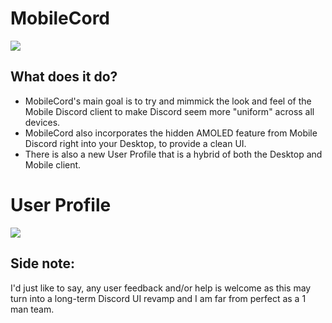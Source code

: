 # MobileCord 
<img src="https://imgur.com/hrRq3Mj.png">

## What does it do?
- MobileCord's main goal is to try and mimmick the look and feel of the Mobile Discord client to make Discord seem more "uniform" across all devices.
- MobileCord also incorporates the hidden AMOLED feature from Mobile Discord right into your Desktop, to provide a clean UI.
- There is also a new User Profile that is a hybrid of both the Desktop and Mobile client.

# User Profile
<img src="https://imgur.com/iv2Cc2H.png">

## Side note: 

I'd just like to say, any user feedback and/or help is welcome as this may turn into a long-term Discord UI revamp and I am far from perfect as a 1 man team.
